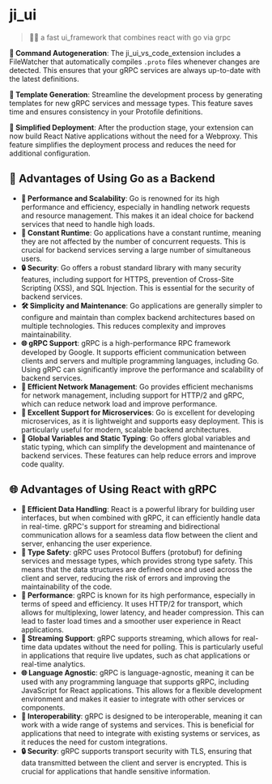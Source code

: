 # ji_ui
> 🏃💨 a fast ui_framework that combines react with go via grpc 

**📁 Command Autogeneration**: 
The ji_ui_vs_code_extension includes a FileWatcher that automatically compiles `.proto` files whenever changes are detected. This ensures that your gRPC services are always up-to-date with the latest definitions.

**📝 Template Generation**: Streamline the development process by generating templates for new gRPC services and message types. This feature saves time and ensures consistency in your Protofile definitions. 

**📱 Simplified Deployment**: After the production stage, your extension can now build React Native applications without the need for a Webproxy. This feature simplifies the deployment process and reduces the need for additional configuration. 

## 🚀 Advantages of Using Go as a Backend
- **💪 Performance and Scalability**: Go is renowned for its high performance and efficiency, especially in handling network requests and resource management. This makes it an ideal choice for backend services that need to handle high loads. 
- **🚀 Constant Runtime**: Go applications have a constant runtime, meaning they are not affected by the number of concurrent requests. This is crucial for backend services serving a large number of simultaneous users. 
- **🔒 Security**: Go offers a robust standard library with many security features, including support for HTTPS, prevention of Cross-Site Scripting (XSS), and SQL Injection. This is essential for the security of backend services. 
- **🛠️ Simplicity and Maintenance**: Go applications are generally simpler to configure and maintain than complex backend architectures based on multiple technologies. This reduces complexity and improves maintainability. 
- **🌐 gRPC Support**: gRPC is a high-performance RPC framework developed by Google. It supports efficient communication between clients and servers and multiple programming languages, including Go. Using gRPC can significantly improve the performance and scalability of backend services. 
- **📶 Efficient Network Management**: Go provides efficient mechanisms for network management, including support for HTTP/2 and gRPC, which can reduce network load and improve performance. 
- **🔄 Excellent Support for Microservices**: Go is excellent for developing microservices, as it is lightweight and supports easy deployment. This is particularly useful for modern, scalable backend architectures.
- **📝 Global Variables and Static Typing**: Go offers global variables and static typing, which can simplify the development and maintenance of backend services. These features can help reduce errors and improve code quality. 

## 🌐 Advantages of Using React with gRPC

- **🚀 Efficient Data Handling**: React is a powerful library for building user interfaces, but when combined with gRPC, it can efficiently handle data in real-time. gRPC's support for streaming and bidirectional communication allows for a seamless data flow between the client and server, enhancing the user experience. 
- **📝 Type Safety**: gRPC uses Protocol Buffers (protobuf) for defining services and message types, which provides strong type safety. This means that the data structures are defined once and used across the client and server, reducing the risk of errors and improving the maintainability of the code. 
- **🚀 Performance**: gRPC is known for its high performance, especially in terms of speed and efficiency. It uses HTTP/2 for transport, which allows for multiplexing, lower latency, and header compression. This can lead to faster load times and a smoother user experience in React applications. 
- **🔄 Streaming Support**: gRPC supports streaming, which allows for real-time data updates without the need for polling. This is particularly useful in applications that require live updates, such as chat applications or real-time analytics. 
- **🌐 Language Agnostic**: gRPC is language-agnostic, meaning it can be used with any programming language that supports gRPC, including JavaScript for React applications. This allows for a flexible development environment and makes it easier to integrate with other services or components. 
- **🔄 Interoperability**: gRPC is designed to be interoperable, meaning it can work with a wide range of systems and services. This is beneficial for applications that need to integrate with existing systems or services, as it reduces the need for custom integrations. 
- **🔒 Security**: gRPC supports transport security with TLS, ensuring that data transmitted between the client and server is encrypted. This is crucial for applications that handle sensitive information. 
